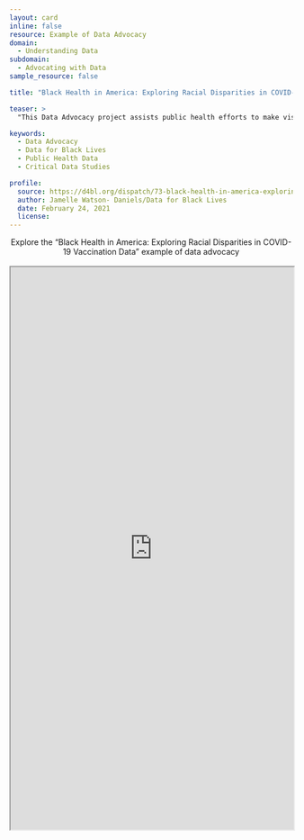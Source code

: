 ```yaml
---
layout: card
inline: false
resource: Example of Data Advocacy
domain:
  - Understanding Data
subdomain:
  - Advocating with Data
sample_resource: false

title: "Black Health in America: Exploring Racial Disparities in COVID-19 Vaccination Data"

teaser: >
  "This Data Advocacy project assists public health efforts to make visible existing racial disparities in our healthcare system, specifically in relation to the Covid-19 pandemic. This project asks "Are Black people, who remain overrepresented among COVID-19 deaths, receiving sufficient access to the vaccines?" Data findings presented in a chart help to visualize the gap between how many Black people are dying from COVID-19 and how many are receiving the vaccine."

keywords:
  - Data Advocacy
  - Data for Black Lives
  - Public Health Data
  - Critical Data Studies

profile:
  source: https://d4bl.org/dispatch/73-black-health-in-america-exploring-racial-disparities-in-covid-19-vaccination-data
  author: Jamelle Watson- Daniels/Data for Black Lives
  date: February 24, 2021
  license: 
---
```


<div>
  <center>
  <sl-button-group label="Alignment">
  <sl-button href="https://d4bl.org/dispatch/73-black-health-in-america-exploring-racial-disparities-in-covid-19-vaccination-data">Explore the “Black Health in America: Exploring Racial Disparities in COVID-19 Vaccination Data” example of data advocacy</sl-button>
  </sl-button-group>
</center>
</div>

<br>

<iframe width="100%" height="1000" src="https://d4bl.org/dispatch/73-black-health-in-america-exploring-racial-disparities-in-covid-19-vaccination-data" allowfullscreen>iFrame HERE</iframe>



